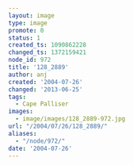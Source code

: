 ```yaml
---
layout: image
type: image
promote: 0
status: 1
created_ts: 1090862228
changed_ts: 1372159421
node_id: 972
title: '128_2889'
author: anj
created: '2004-07-26'
changed: '2013-06-25'
tags:
  - Cape Palliser
images:
  - image/images/128_2889-972.jpg
url: "/2004/07/26/128_2889/"
aliases:
  - "/node/972/"
date: '2004-07-26'
---
```


